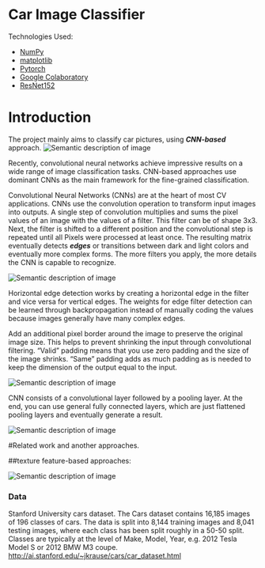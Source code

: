 
# Car Image Classifier

Technologies Used:

- [NumPy](http://www.numpy.org/)
- [matplotlib](http://matplotlib.org/)
- [Pytorch](https://pytorch.org)
- [Google Colaboratory](https://colab.research.google.com)
- [ResNet152](https://pytorch.org/hub/pytorch_vision_resnet/)


# Introduction
The project mainly aims to classify car pictures, using ***CNN-based*** approach. 
![Semantic description of image](https://miro.medium.com/max/1204/1*TVu5hyywTrUsCAkfJbVHQw.png "Image Title")

Recently, convolutional neural networks achieve impressive results on a wide range of image classification tasks. CNN-based approaches use dominant CNNs as the main framework for the fine-grained classification.

Convolutional Neural Networks (CNNs) are at the heart of most CV applications. CNNs use the convolution operation to transform input images into outputs. A single step of convolution multiplies and sums the pixel values of an image with the values of a filter. This filter can be of shape 3x3. Next, the filter is shifted to a different position and the convolutional step is repeated until all Pixels were processed at least once. The resulting matrix eventually detects ***edges*** or transitions between dark and light colors and eventually more complex forms. The more filters you apply, the more details the CNN is capable to recognize.

![Semantic description of image](https://miro.medium.com/max/488/1*4h_J0Zpx93_sFHKxWUoHAw.gif "Image Title")

Horizontal edge detection works by creating a horizontal edge in the filter and vice versa for vertical edges. The weights for edge filter detection can be learned through backpropagation instead of manually coding the values because images generally have many complex edges.

Add an additional pixel border around the image to preserve the original image size. This helps to prevent shrinking the input through convolutional filtering. “Valid” padding means that you use zero padding and the size of the image shrinks. “Same” padding adds as much padding as is needed to keep the dimension of the output equal to the input.

![Semantic description of image](https://miro.medium.com/max/790/1*nYf_cUIHFEWU1JXGwnz-Ig.gif "Image Title")

CNN consists of a convolutional layer followed by a pooling layer. At the end, you can use general fully connected layers, which are just flattened pooling layers and eventually generate a result.

![Semantic description of image](https://it.mathworks.com/discovery/convolutional-neural-network-matlab/_jcr_content/mainParsys3/discoverysubsection_/mainParsys3/columns/b202664f-91e3-4c3e-8e3e-a299d0568e0b/image_copy.adapt.full.medium.jpg/1658339697921.jpg "Image Title")

#Related work and another approaches.

##texture feature-based approaches:


![Semantic description of image](https://www.researchgate.net/profile/Qichang-Hu/publication/316027349/figure/fig2/AS:484079566102531@1492424970480/Sample-images-from-the-CarFlag-563-dataset-captured-by-surveillance-cameras-in-various.png "Image Title")






### Data

Stanford University cars dataset. The Cars dataset contains 16,185 images of 196 classes of cars. The data is split into 8,144 training images and 8,041 testing images, where each class has been split roughly in a 50-50 split. Classes are typically at the level of Make, Model, Year, e.g. 2012 Tesla Model S or 2012 BMW M3 coupe.
http://ai.stanford.edu/~jkrause/cars/car_dataset.html
